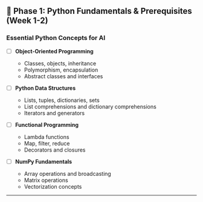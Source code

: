 ## 🎯 Phase 1: Python Fundamentals & Prerequisites (Week 1-2)

### Essential Python Concepts for AI
- [ ] **Object-Oriented Programming**
  - Classes, objects, inheritance
  - Polymorphism, encapsulation
  - Abstract classes and interfaces
  
- [ ] **Python Data Structures**
  - Lists, tuples, dictionaries, sets
  - List comprehensions and dictionary comprehensions
  - Iterators and generators
  
- [ ] **Functional Programming**
  - Lambda functions
  - Map, filter, reduce
  - Decorators and closures

- [ ] **NumPy Fundamentals**
  - Array operations and broadcasting
  - Matrix operations
  - Vectorization concepts

---
